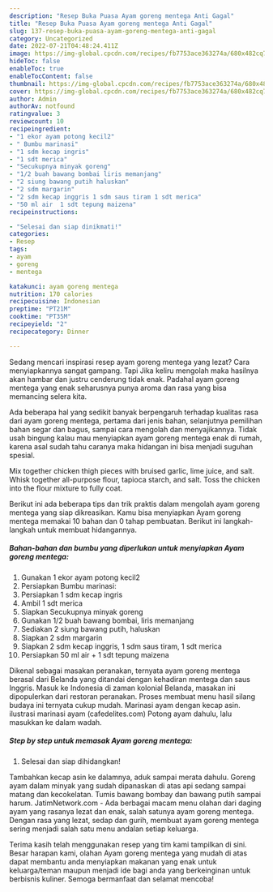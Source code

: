 ```yaml
---
description: "Resep Buka Puasa Ayam goreng mentega Anti Gagal"
title: "Resep Buka Puasa Ayam goreng mentega Anti Gagal"
slug: 137-resep-buka-puasa-ayam-goreng-mentega-anti-gagal
category: Uncategorized
date: 2022-07-21T04:48:24.411Z
image: https://img-global.cpcdn.com/recipes/fb7753ace363274a/680x482cq70/ayam-goreng-mentega-foto-resep-utama.jpg
hideToc: false
enableToc: true
enableTocContent: false
thumbnail: https://img-global.cpcdn.com/recipes/fb7753ace363274a/680x482cq70/ayam-goreng-mentega-foto-resep-utama.jpg
cover: https://img-global.cpcdn.com/recipes/fb7753ace363274a/680x482cq70/ayam-goreng-mentega-foto-resep-utama.jpg
author: Admin
authorAv: notfound
ratingvalue: 3
reviewcount: 10
recipeingredient:
- "1 ekor ayam potong kecil2"
- " Bumbu marinasi"
- "1 sdm kecap ingris"
- "1 sdt merica"
- "Secukupnya minyak goreng"
- "1/2 buah bawang bombai liris memanjang"
- "2 siung bawang putih haluskan"
- "2 sdm margarin"
- "2 sdm kecap inggris 1 sdm saus tiram 1 sdt merica"
- "50 ml air  1 sdt tepung maizena"
recipeinstructions:

- "Selesai dan siap dinikmati!"
categories:
- Resep
tags:
- ayam
- goreng
- mentega

katakunci: ayam goreng mentega 
nutrition: 170 calories
recipecuisine: Indonesian
preptime: "PT21M"
cooktime: "PT35M"
recipeyield: "2"
recipecategory: Dinner

---
```



Sedang mencari inspirasi resep ayam goreng mentega yang lezat? Cara menyiapkannya sangat gampang. Tapi Jika keliru mengolah maka hasilnya akan hambar dan justru cenderung tidak enak. Padahal ayam goreng mentega yang enak seharusnya punya aroma dan rasa yang bisa memancing selera kita.


Ada beberapa hal yang sedikit banyak berpengaruh terhadap kualitas rasa dari ayam goreng mentega, pertama dari jenis bahan, selanjutnya pemilihan bahan segar dan bagus, sampai cara mengolah dan menyajikannya. Tidak usah bingung kalau mau menyiapkan ayam goreng mentega enak di rumah, karena asal sudah tahu caranya maka hidangan ini bisa menjadi suguhan spesial.

Mix together chicken thigh pieces with bruised garlic, lime juice, and salt. Whisk together all-purpose flour, tapioca starch, and salt. Toss the chicken into the flour mixture to fully coat.


Berikut ini ada beberapa tips dan trik praktis dalam mengolah ayam goreng mentega yang siap dikreasikan. Kamu bisa menyiapkan Ayam goreng mentega memakai 10 bahan dan 0 tahap pembuatan. Berikut ini langkah-langkah untuk membuat hidangannya.

<!--inarticleads1-->

##### Bahan-bahan dan bumbu yang diperlukan untuk menyiapkan Ayam goreng mentega:

1. Gunakan 1 ekor ayam potong kecil2
1. Persiapkan  Bumbu marinasi:
1. Persiapkan 1 sdm kecap ingris
1. Ambil 1 sdt merica
1. Siapkan Secukupnya minyak goreng
1. Gunakan 1/2 buah bawang bombai, liris memanjang
1. Sediakan 2 siung bawang putih, haluskan
1. Siapkan 2 sdm margarin
1. Siapkan 2 sdm kecap inggris, 1 sdm saus tiram, 1 sdt merica
1. Persiapkan 50 ml air + 1 sdt tepung maizena


Dikenal sebagai masakan peranakan, ternyata ayam goreng mentega berasal dari Belanda yang ditandai dengan kehadiran mentega dan saus Inggris. Masuk ke Indonesia di zaman kolonial Belanda, masakan ini dipopulerkan dari restoran peranakan. Proses membuat menu hasil silang budaya ini ternyata cukup mudah. Marinasi ayam dengan kecap asin. ilustrasi marinasi ayam (cafedelites.com) Potong ayam dahulu, lalu masukkan ke dalam wadah. 

<!--inarticleads2-->

##### Step by step untuk memasak Ayam goreng mentega:


1. Selesai dan siap dihidangkan!

Tambahkan kecap asin ke dalamnya, aduk sampai merata dahulu. Goreng ayam dalam minyak yang sudah dipanaskan di atas api sedang sampai matang dan kecokelatan. Tumis bawang bombay dan bawang putih sampai harum. JatimNetwork.com - Ada berbagai macam menu olahan dari daging ayam yang rasanya lezat dan enak, salah satunya ayam goreng mentega. Dengan rasa yang lezat, sedap dan gurih, membuat ayam goreng mentega sering menjadi salah satu menu andalan setiap keluarga. 

Terima kasih telah menggunakan resep yang tim kami tampilkan di sini. Besar harapan kami, olahan Ayam goreng mentega yang mudah di atas dapat membantu anda menyiapkan makanan yang enak untuk keluarga/teman maupun menjadi ide bagi anda yang berkeinginan untuk berbisnis kuliner. Semoga bermanfaat dan selamat mencoba!
